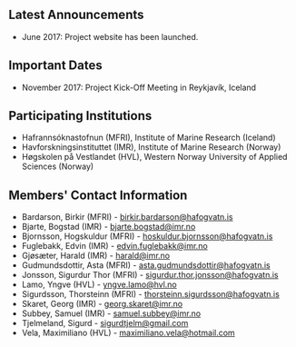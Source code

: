 ## Latest Announcements

- June 2017: Project website has been launched.

## Important Dates

- November 2017: Project Kick-Off Meeting in Reykjavík, Iceland

## Participating Institutions

- Hafrannsóknastofnun (MFRI), Institute of Marine Research (Iceland)
- Havforskningsinstituttet (IMR), Institute of Marine Research (Norway)
- Høgskolen på Vestlandet (HVL), Western Norway University of Applied Sciences (Norway)

## Members' Contact Information

- Bardarson, Birkir (MFRI) - [birkir.bardarson@hafogvatn.is](mailto:birkir.bardarson@hafogvatn.is)
- Bjarte, Bogstad (IMR) - [bjarte.bogstad@imr.no](mailto:bjarte.bogstad@imr.no)
- Bjornsson, Hogskuldur (MFRI) - [hoskuldur.bjornsson@hafogvatn.is](mailto:hoskuldur.bjornsson@hafogvatn.is)
- Fuglebakk, Edvin (IMR) - [edvin.fuglebakk@imr.no](mailto:edvin.fuglebakk@imr.no)
- Gjøsæter, Harald (IMR) - [harald@imr.no](mailto:harald@imr.no)
- Gudmundsdottir, Asta (MFRI) - [asta.gudmundsdottir@hafogvatn.is](mailto:asta.gudmundsdottir@hafogvatn.is)
- Jonsson, Sigurdur Thor (MFRI) - [sigurdur.thor.jonsson@hafogvatn.is](mailto:sigurdur.thor.jonsson@hafogvatn.is)
- Lamo, Yngve (HVL) - [yngve.lamo@hvl.no](mailto:yngve.lamo@hvl.no)
- Sigurdsson, Thorsteinn (MFRI) - [thorsteinn.sigurdsson@hafogvatn.is](mailto:thorsteinn.sigurdsson@hafogvatn.is)
- Skaret, Georg (IMR) - [georg.skaret@imr.no](mailto:georg.skaret@imr.no)
- Subbey, Samuel (IMR) - [samuel.subbey@imr.no](mailto:samuel.subbey@imr.no)
- Tjelmeland, Sigurd - [sigurdtjelm@gmail.com](mailto:sigurdtjelm@gmail.com)
- Vela, Maximiliano (HVL) - [maximiliano.vela@hotmail.com](mailto:maximiliano.vela@hotmail.com)
